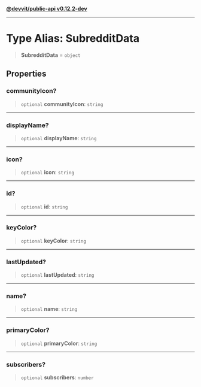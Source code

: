 [**@devvit/public-api v0.12.2-dev**](../../README.md)

---

# Type Alias: SubredditData

> **SubredditData** = `object`

## Properties

<a id="communityicon"></a>

### communityIcon?

> `optional` **communityIcon**: `string`

---

<a id="displayname"></a>

### displayName?

> `optional` **displayName**: `string`

---

<a id="icon"></a>

### icon?

> `optional` **icon**: `string`

---

<a id="id"></a>

### id?

> `optional` **id**: `string`

---

<a id="keycolor"></a>

### keyColor?

> `optional` **keyColor**: `string`

---

<a id="lastupdated"></a>

### lastUpdated?

> `optional` **lastUpdated**: `string`

---

<a id="name"></a>

### name?

> `optional` **name**: `string`

---

<a id="primarycolor"></a>

### primaryColor?

> `optional` **primaryColor**: `string`

---

<a id="subscribers"></a>

### subscribers?

> `optional` **subscribers**: `number`
